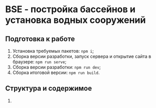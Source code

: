 # BSE - постройка бассейнов и установка водных сооружений

## Подготовка к работе

1. Установка требуемых пакетов: `npm i`;
2. Сборка версии разработки, запуск сервера и открытие сайта в браузере: `npm run serve`;
3. Сборка версии разработки: `npm run dev`;
4. Сборка итоговой версии: `npm run build`.

## Структура и содержимое

1.
